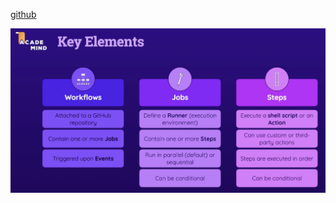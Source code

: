 [github](https://github.com/academind/github-actions-course-resources)


![key-elements.png](docs/key-elements.png)